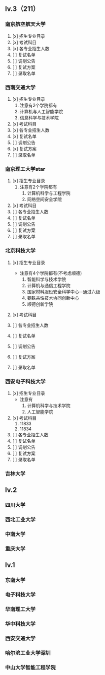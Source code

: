 ## lv.3（211）

### 南京航空航天大学

1. [x] 招生专业目录
2. [x] 考试科目
3. [x] 各专业招生人数
4. [ ] 复试名单
5. [ ] 调剂公告
6. [ ] 复试方案
7. [ ] 录取名单


### 西南交通大学

1. [x] 招生专业目录
	1. 注意有2个学院都有
	2. 计算机与人工智能学院
	3. 信息科学与技术学院
2. [x] 考试科目
3. [x] 各专业招生人数
4. [x] 复试名单
5. [ ] 调剂公告
6. [x] 复试方案
7. [ ] 录取名单


### **南京理工大学**star

1. [x] 招生专业目录
	1. 注意有2个学院都有
		1. 计算机科学与工程学院
		2. 网络空间安全学院
2. [x] 考试科目
3. [ ] 各专业招生人数
4. [ ] 复试名单
5. [ ] 调剂公告
6. [ ] 复试方案
7. [ ] 录取名单


### 北京科技大学

1. [x] 招生专业目录
	- 注意有4个学院都有(不考虑顺德)
		1. 智能科学与技术学院
		2. 计算机与通信工程学院
		3. 国家材料服役安全科学中心--通过六级
		4. 钢铁共性技术协同创新中心
		5. 顺德创新学院

2. [x] 考试科目
3. [ ] 各专业招生人数
4. [ ] 复试名单
5. [ ] 调剂公告
6. [ ] 复试方案
7. [ ] 录取名单

### 西安电子科技大学

1. [x] 招生专业目录
	- 注意有
		1. 计算机科学与技术学院
		2. 人工智能学院
2. [x] 考试科目
	1. 11833
	2. 11834
3. [ ] 各专业招生人数
4. [ ] 复试名单
5. [ ] 调剂公告
6. [ ] 复试方案
7. [ ] 录取名单

### 吉林大学

## lv.2

### 四川大学



### 西北工业大学


### 中南大学



### 重庆大学

## lv.1

### 东南大学


### 电子科技大学


### 华南理工大学


### 华中科技大学


### 西安交通大学


### 哈尔滨工业大学深圳


### 中山大学智能工程学院



